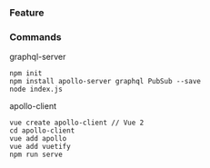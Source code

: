 ### Feature

### Commands

graphql-server
```
npm init
npm install apollo-server graphql PubSub --save
node index.js
```

apollo-client
```
vue create apollo-client // Vue 2
cd apollo-client
vue add apollo
vue add vuetify
npm run serve
```